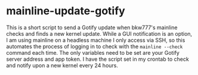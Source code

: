 # mainline-update-gotify
This is a short script to send a Gotify update when bkw777's mainline checks and finds a new kernel update. While a GUI notification is an option, I am using mainline on a headless machine I only access via SSH, so this automates the process of logging in to check with the <code>mainline --check</code> command each time. The only variables need to be set are your Gotify server address and app token. I have the script set in my crontab to check and notify upon a new kernel every 24 hours.
